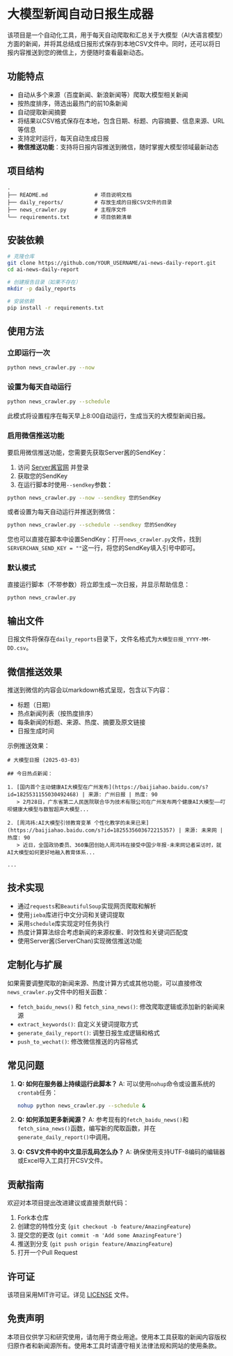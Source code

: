 # 大模型新闻自动日报生成器

该项目是一个自动化工具，用于每天自动爬取和汇总关于大模型（AI大语言模型）方面的新闻，并将其总结成日报形式保存到本地CSV文件中。同时，还可以将日报内容推送到您的微信上，方便随时查看最新动态。

## 功能特点

- 自动从多个来源（百度新闻、新浪新闻等）爬取大模型相关新闻
- 按热度排序，筛选出最热门的前10条新闻
- 自动提取新闻摘要
- 将结果以CSV格式保存在本地，包含日期、标题、内容摘要、信息来源、URL等信息
- 支持定时运行，每天自动生成日报
- **微信推送功能**：支持将日报内容推送到微信，随时掌握大模型领域最新动态

## 项目结构

```
.
├── README.md               # 项目说明文档
├── daily_reports/          # 存放生成的日报CSV文件的目录
├── news_crawler.py         # 主程序文件
└── requirements.txt        # 项目依赖清单
```

## 安装依赖

```bash
# 克隆仓库
git clone https://github.com/YOUR_USERNAME/ai-news-daily-report.git
cd ai-news-daily-report

# 创建报告目录（如果不存在）
mkdir -p daily_reports

# 安装依赖
pip install -r requirements.txt
```

## 使用方法

### 立即运行一次

```bash
python news_crawler.py --now
```

### 设置为每天自动运行

```bash
python news_crawler.py --schedule
```

此模式将设置程序在每天早上8:00自动运行，生成当天的大模型新闻日报。

### 启用微信推送功能

要启用微信推送功能，您需要先获取Server酱的SendKey：

1. 访问 [Server酱官网](https://sct.ftqq.com/) 并登录
2. 获取您的SendKey
3. 在运行脚本时使用`--sendkey`参数：

```bash
python news_crawler.py --now --sendkey 您的SendKey
```

或者设置为每天自动运行并推送到微信：

```bash
python news_crawler.py --schedule --sendkey 您的SendKey
```

您也可以直接在脚本中设置SendKey：打开`news_crawler.py`文件，找到`SERVERCHAN_SEND_KEY = ""`这一行，将您的SendKey填入引号中即可。

### 默认模式

直接运行脚本（不带参数）将立即生成一次日报，并显示帮助信息：

```bash
python news_crawler.py
```

## 输出文件

日报文件将保存在`daily_reports`目录下，文件名格式为`大模型日报_YYYY-MM-DD.csv`。

## 微信推送效果

推送到微信的内容会以markdown格式呈现，包含以下内容：
- 标题（日期）
- 热点新闻列表（按热度排序）
- 每条新闻的标题、来源、热度、摘要及原文链接
- 日报生成时间

示例推送效果：

```
# 大模型日报 (2025-03-03)

## 今日热点新闻：

1. [国内首个主动健康AI大模型在广州发布](https://baijiahao.baidu.com/s?id=1825531155030492468) | 来源: 广州日报 | 热度: 90
   > 2月28日，广东省第二人民医院联合华为技术有限公司在广州发布两个健康AI大模型——叮呗健康大模型与数智超声大模型...

2. [周鸿祎:AI大模型引领教育变革 个性化教学的未来已来](https://baijiahao.baidu.com/s?id=1825535603672215357) | 来源: 未来网 | 热度: 90
   > 近日，全国政协委员、360集团创始人周鸿祎在接受中国少年报·未来网记者采访时，就AI大模型如何更好地融入教育体系...

...
```

## 技术实现

- 通过`requests`和`BeautifulSoup`实现网页爬取和解析
- 使用`jieba`库进行中文分词和关键词提取
- 采用`schedule`库实现定时任务执行
- 热度计算算法综合考虑新闻的来源权重、时效性和关键词匹配度
- 使用Server酱(ServerChan)实现微信推送功能

## 定制化与扩展

如果需要调整爬取的新闻来源、热度计算方式或其他功能，可以直接修改`news_crawler.py`文件中的相关函数：

- `fetch_baidu_news()` 和 `fetch_sina_news()`: 修改爬取逻辑或添加新的新闻来源
- `extract_keywords()`: 自定义关键词提取方式
- `generate_daily_report()`: 调整日报生成逻辑和格式
- `push_to_wechat()`: 修改微信推送的内容格式

## 常见问题

1. **Q: 如何在服务器上持续运行此脚本？**
   A: 可以使用`nohup`命令或设置系统的`crontab`任务：
   ```bash
   nohup python news_crawler.py --schedule &
   ```

2. **Q: 如何添加更多新闻源？**
   A: 参考现有的`fetch_baidu_news()`和`fetch_sina_news()`函数，编写新的爬取函数，并在`generate_daily_report()`中调用。

3. **Q: CSV文件中的中文显示乱码怎么办？**
   A: 确保使用支持UTF-8编码的编辑器或Excel导入工具打开CSV文件。

## 贡献指南

欢迎对本项目提出改进建议或直接贡献代码：

1. Fork本仓库
2. 创建您的特性分支 (`git checkout -b feature/AmazingFeature`)
3. 提交您的更改 (`git commit -m 'Add some AmazingFeature'`)
4. 推送到分支 (`git push origin feature/AmazingFeature`)
5. 打开一个Pull Request

## 许可证

该项目采用MIT许可证。详见 [LICENSE](LICENSE) 文件。

## 免责声明

本项目仅供学习和研究使用，请勿用于商业用途。使用本工具获取的新闻内容版权归原作者和新闻源所有。使用本工具时请遵守相关法律法规和网站的使用条款。 